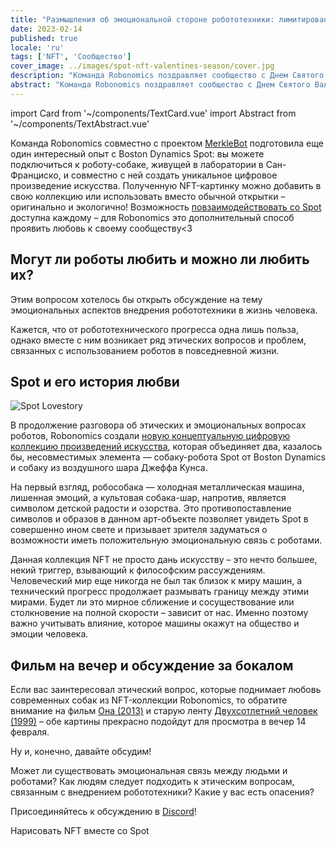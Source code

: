 ```yaml
---
title: "Размышления об эмоциональной стороне робототехники: лимитированная NFT-коллекция ко Дню Святого Валентина"
date: 2023-02-14
published: true
locale: 'ru'
tags: ['NFT', 'Сообщество']
cover_image: ../images/spot-nft-valentines-season/cover.jpg
description: "Команда Robonomics поздравляет сообщество с Днем Святого Валентина! Сегодня у всех нас есть еще один повод рассказать о своих чувствах, выразить любовь и признательность, подарить что-то милое и приятное своей второй половинке, другу – тому, кому душа пожелает."
abstract: "Команда Robonomics поздравляет сообщество с Днем Святого Валентина! Сегодня у всех нас есть еще один повод рассказать о своих чувствах, выразить любовь и признательность, подарить что-то милое и приятное своей второй половинке, другу – тому, кому душа пожелает."
---
```

import Card from '~/components/TextCard.vue'
import Abstract from '~/components/TextAbstract.vue'

Команда Robonomics совместно с проектом [MerkleBot](https://merklebot.com/) подготовила еще один интересный опыт с Boston Dynamics Spot: вы можете подключиться к роботу-собаке, живущей в лаборатории в Сан-Франциско, и совместно с ней создать уникальное цифровое произведение искусства. Полученную NFT-картинку можно добавить в свою коллекцию или использовать вместо обычной открытки – оригинально и экологично! Возможность [повзаимодействовать со Spot](https://spot.merklebot.com/) доступна каждому – для Robonomics это дополнительный способ проявить любовь к своему сообществу<3

## Могут ли роботы любить и можно ли любить их?

Этим вопросом хотелось бы открыть обсуждение на тему эмоциональных аспектов внедрения робототехники в жизнь человека.

<Abstract :style="{marginBottom: '2rem'}" class="post_abstract" :text="`<b>Робототехника</b> — быстро развивающаяся область науки, позволяющая людям создавать машины, которые могут безопасно существовать в сложном человеческом мире, взаимодействовать с его обитателями (людьми и другими машинами), выполнять какие-то полезные действия, обычно направленные на улучшение качества жизни людей и в некотором плане на ее упрощение.`" />


Кажется, что от робототехнического прогресса одна лишь польза, однако вместе с ним возникает ряд этических вопросов и проблем, связанных с использованием роботов в повседневной жизни.

## Spot и его история любви

![Spot Lovestory](../images/spot-nft-valentines-season/spot_lovestory.png)

В продолжение разговора об этических и эмоциональных вопросах роботов, Robonomics создали [новую концептуальную цифровую коллекцию произведений искусства](https://singular.app/collectibles/kusama/b437f70371c8622e02-MBVD-2023/16627505-b437f70371c8622e02-MBVD-2023-MBVD-2023-00000006), которая объединяет два, казалось бы, несовместимых элемента — собаку-робота Spot от Boston Dynamics и собаку из воздушного шара Джеффа Кунса.

На первый взгляд, робособака — холодная металлическая машина, лишенная эмоций, а культовая собака-шар, напротив, является символом детской радости и озорства. Это противопоставление символов и образов в данном арт-объекте позволяет увидеть Spot в совершенно ином свете и призывает зрителя задуматься о возможности иметь положительную эмоциональную связь с роботами.

Данная коллекция NFT не просто дань искусству – это нечто большее, некий триггер, взывающий к философским рассуждениям. Человеческий мир еще никогда не был так близок к миру машин, а технический прогресс продолжает размывать границу между этими мирами. Будет ли это мирное сближение и сосуществование или столкновение на полной скорости – зависит от нас. Именно поэтому важно учитывать влияние, которое машины окажут на общество и эмоции человека.

## Фильм на вечер и обсуждение за бокалом

Если вас заинтересовал этический вопрос, которые поднимает любовь современных собак из NFT-коллекции Robonomics, то обратите внимание на фильм [Она (2013)](https://www.kinopoisk.ru/film/577488/) и старую ленту [Двухсотлетний человек (1999)](https://www.kinopoisk.ru/film/7640/) – обе картины прекрасно подойдут для просмотра в вечер 14 февраля.

Ну и, конечно, давайте обсудим!

Может ли существовать эмоциональная связь между людьми и роботами? Как людям следует подходить к этическим вопросам, связанным с внедрением робототехники? Какие у вас есть опасения?

Присоединяйтесь к обсуждению в [Discord](https://discord.gg/dyFgwHfCN7)!

<g-link :style="{textAlign: 'center', display: 'block' }" to="https://spot.merklebot.com/">Нарисовать NFT вместе со Spot</g-link>